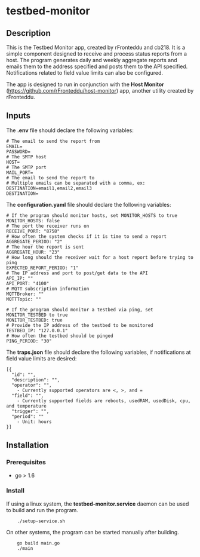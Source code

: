 # testbed-monitor
## Description
This is the Testbed Monitor app, created by rFronteddu and  cb218. It is a simple component designed to receive and process status reports from a host. The program generates daily and weekly aggregate reports and emails them to the address specified and posts them to the API specified. Notifications related to field value limits can also be configured.

The app is designed to run in conjunction with the **Host Monitor** (https://github.com/rFronteddu/host-monitor) app, another utility created by rFronteddu.

## Inputs
The **.env** file should declare the following variables:
```
# The email to send the report from
EMAIL=
PASSWORD=
# The SMTP host
HOST=
# The SMTP port
MAIL_PORT=
# The email to send the report to
# Multiple emails can be separated with a comma, ex: DESTINATION=email1,email2,email3
DESTINATION=
```
The **configuration.yaml** file should declare the following variables:
```
# If the program should monitor hosts, set MONITOR_HOSTS to true
MONITOR_HOSTS: false
# The port the receiver runs on
RECEIVE_PORT: "8758"
# How often the system checks if it is time to send a report
AGGREGATE_PERIOD: "2"
# The hour the report is sent
AGGREGATE_HOUR: "23"
# How long should the receiver wait for a host report before trying to ping
EXPECTED_REPORT_PERIOD: "1"
# The IP address and port to post/get data to the API
API_IP: ""
API_PORT: "4100"
# MQTT subscription information
MQTTBroker: ""
MQTTTopic: ""

# If the program should monitor a testbed via ping, set MONITOR_TESTBED to true
MONITOR_TESTBED: true
# Provide the IP address of the testbed to be monitored
TESTBED_IP: "127.0.0.1"
# How often the testbed should be pinged
PING_PERIOD: "30"
```
The **traps.json** file should declare the following variables, if notifications at field value limits are desired:
```
[{
  "id": "",
  "description": "",
  "operator": "",
    - Currently supported operators are <, >, and =
  "field": "",
    - Currently supported fields are reboots, usedRAM, usedDisk, cpu, and temperature
  "trigger": "",
  "period": ""
    - Unit: hours
}]
```


## Installation
### Prerequisites
* go > 1.6
### Install
If using a linux system, the **testbed-monitor.service** daemon can be used to build and run the program.
```
    ./setup-service.sh
```
On other systems, the program can be started manually after building.
```
    go build main.go
    ./main
```